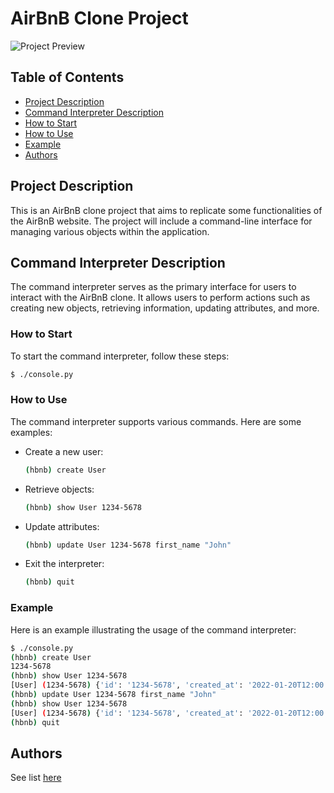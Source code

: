 # AirBnB Clone Project

![Project Preview](./images/.png)

## Table of Contents

- [Project Description](#project-description)
- [Command Interpreter Description](#command-interpreter-description)
- [How to Start](#how-to-start)
- [How to Use](#how-to-use)
- [Example](#example)
- [Authors](./AUTHORS)

## Project Description

This is an AirBnB clone project that aims to replicate some functionalities of the AirBnB website. The project will include a command-line interface for managing various objects within the application.

## Command Interpreter Description

The command interpreter serves as the primary interface for users to interact with the AirBnB clone. It allows users to perform actions such as creating new objects, retrieving information, updating attributes, and more.

### How to Start

To start the command interpreter, follow these steps:

```bash
$ ./console.py
```

### How to Use

The command interpreter supports various commands. Here are some examples:

- Create a new user:

  ```bash
  (hbnb) create User
  ```

- Retrieve objects:

  ```bash
  (hbnb) show User 1234-5678
  ```

- Update attributes:

  ```bash
  (hbnb) update User 1234-5678 first_name "John"
  ```

- Exit the interpreter:
  ```bash
  (hbnb) quit
  ```

### Example

Here is an example illustrating the usage of the command interpreter:

```bash
$ ./console.py
(hbnb) create User
1234-5678
(hbnb) show User 1234-5678
[User] (1234-5678) {'id': '1234-5678', 'created_at': '2022-01-20T12:00:00', 'updated_at': '2022-01-20T12:00:00'}
(hbnb) update User 1234-5678 first_name "John"
(hbnb) show User 1234-5678
[User] (1234-5678) {'id': '1234-5678', 'created_at': '2022-01-20T12:00:00', 'updated_at': '2022-01-20T12:05:00', 'first_name': 'John'}
(hbnb) quit
```

## Authors

See list [here](./AUTHORS)
